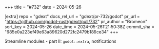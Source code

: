 +++
title = "#732"
date = 2024-05-26

[extra]
repo = "gdext"
docs_rel_url = "gdext/pr-732/godot"
pr_url = "https://github.com/godot-rust/gdext/pull/732"
pr_author = "Bromeon"
sort_key = 2024-05-26
date_time = 2024-05-26T21:50:38Z
commit_sha = "685e0a223ef49e63a89620d272fc2479b189ce34"
+++

Streamline modules - part II: `godot::extra`, notifications
